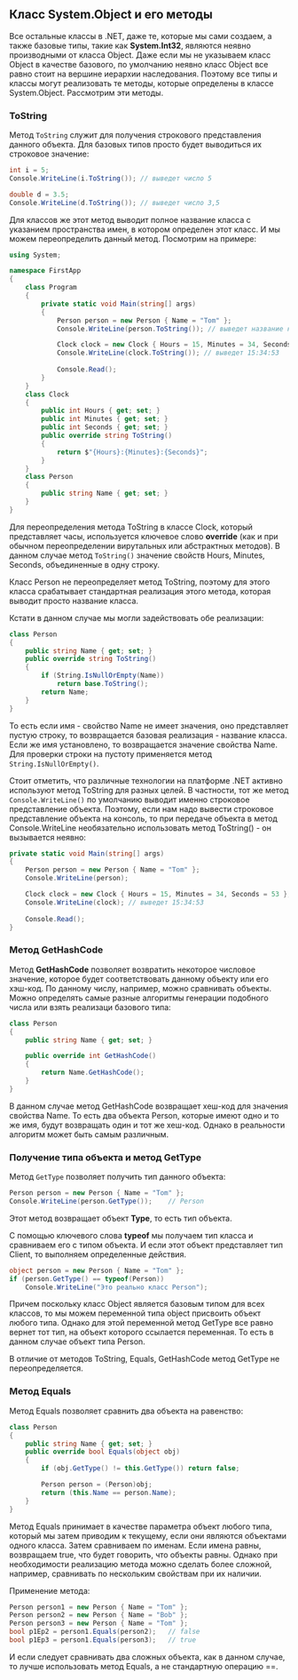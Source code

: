 ## Класс System.Object и его методы

Все остальные классы в .NET, даже те, которые мы сами создаем, а также базовые типы, такие как 
**System.Int32**, являются неявно производными от класса Object. Даже если мы не указываем класс Object в качестве базового, 
по умолчанию неявно класс Object все равно стоит на вершине иерархии наследования. Поэтому все типы и классы могут реализовать те методы, 
которые определены в классе System.Object. Рассмотрим эти методы.

### ToString

Метод `ToString` служит для получения строкового представления данного объекта. Для базовых типов просто будет выводиться их строковое 
значение:

```cs
int i = 5;
Console.WriteLine(i.ToString()); // выведет число 5

double d = 3.5;
Console.WriteLine(d.ToString()); // выведет число 3,5
```

Для классов же этот метод выводит полное название класса с указанием пространства имен, в котором определен этот класс. И мы можем 
переопределить данный метод. Посмотрим на примере:

```cs
using System;

namespace FirstApp
{
    class Program
    {
        private static void Main(string[] args)
        {
            Person person = new Person { Name = "Tom" };
            Console.WriteLine(person.ToString()); // выведет название класса Person

            Clock clock = new Clock { Hours = 15, Minutes = 34, Seconds = 53 };
            Console.WriteLine(clock.ToString()); // выведет 15:34:53
            
            Console.Read();
        }
    }
    class Clock
    {
        public int Hours { get; set; }
        public int Minutes { get; set; }
        public int Seconds { get; set; }
        public override string ToString()
        {
            return $"{Hours}:{Minutes}:{Seconds}";
        }
    }
    class Person
    {
        public string Name { get; set; }
    }
}
```

Для переопределения метода ToString в классе Clock, который представляет часы, используется ключевое слово 
**override** (как и при обычном переопределении вирутальных или абстрактных методов). В данном случае 
метод `ToString()` значение свойств Hours, Minutes, Seconds, объединенные в одну строку.

Класс Person не переопределяет метод ToString, поэтому для этого класса срабатывает стандартная реализация этого метода, которая выводит 
просто название класса.

Кстати в данном случае мы могли задействовать обе реализации:

```cs
class Person
{
    public string Name { get; set; }
    public override string ToString()
    {
        if (String.IsNullOrEmpty(Name))
            return base.ToString();
        return Name;
    }
}
```

То есть если имя - свойство Name не имеет значения, оно представляет пустую строку, то возвращается базовая реализация - название класса. Если же имя установлено, 
то возвращается значение свойства Name. Для проверки строки на пустоту применяется метод `String.IsNullOrEmpty()`.

Стоит отметить, что различные технологии на платформе .NET активно используют метод ToString для разных целей. В частности, тот же метод 
`Console.WriteLine()` по умолчанию выводит именно строковое представление объекта. Поэтому, если нам надо вывести строковое представление объекта на консоль, то при передаче 
объекта в метод Console.WriteLine необязательно использовать метод ToString() - он вызывается неявно:

```cs
private static void Main(string[] args)
{
    Person person = new Person { Name = "Tom" };
    Console.WriteLine(person);

    Clock clock = new Clock { Hours = 15, Minutes = 34, Seconds = 53 };
    Console.WriteLine(clock); // выведет 15:34:53
            
    Console.Read();
}
```

### Метод GetHashCode

Метод **GetHashCode** позволяет возвратить некоторое числовое значение, которое будет соответствовать данному объекту или его хэш-код. 
По данному числу, например, можно сравнивать объекты. Можно определять самые разные алгоритмы генерации подобного числа или взять реализаци базового типа:

```cs
class Person
{
    public string Name { get; set; }

    public override int GetHashCode()
    {
        return Name.GetHashCode();
    }
}
```

В данном случае метод GetHashCode возвращает хеш-код для значения свойства Name. То есть два объекта Person, которые имеют одно и то же имя, будут возвращать один и тот 
же хеш-код. Однако в реальности алгоритм может быть самым различным.

### Получение типа объекта и метод GetType

Метод `GetType` позволяет получить тип данного объекта:

```cs
Person person = new Person { Name = "Tom" };
Console.WriteLine(person.GetType());    // Person
```

Этот метод возвращает объект **Type**, то есть тип объекта.

С помощью ключевого слова **typeof** мы получаем тип класса и сравниваем его с типом объекта. И если этот объект представляет тип Client, 
то выполняем определенные действия.

```cs
object person = new Person { Name = "Tom" };
if (person.GetType() == typeof(Person))
    Console.WriteLine("Это реально класс Person");
```

Причем поскольку класс Object является базовым типом для всех классов, то мы можем переменной типа object присвоить объект любого типа. Однако для этой переменной 
метод GetType все равно вернет тот тип, на объект которого ссылается переменная. То есть в данном случае объект типа Person.

В отличие от методов ToString, Equals, GetHashCode метод GetType не переопределяется.

### Метод Equals

Метод Equals позволяет сравнить два объекта на равенство:

```cs
class Person
{
    public string Name { get; set; }
    public override bool Equals(object obj)
    {
        if (obj.GetType() != this.GetType()) return false;

        Person person = (Person)obj;
        return (this.Name == person.Name);
    }
}
```

Метод Equals принимает в качестве параметра объект любого типа, который мы затем приводим к текущему, если они являются объектами 
одного класса. Затем сравниваем по именам. Если имена равны, возвращаем true, что будет говорить, что объекты равны. Однако при необходимости 
реализацию метода можно сделать более сложной, например, сравнивать по нескольким свойствам при их наличии.

Применение метода:

```cs
Person person1 = new Person { Name = "Tom" };
Person person2 = new Person { Name = "Bob" };
Person person3 = new Person { Name = "Tom" };
bool p1Ep2 = person1.Equals(person2);   // false
bool p1Ep3 = person1.Equals(person3);   // true
```

И если следует сравнивать два сложных объекта, как в данном случае, то лучше использовать метод Equals, а не стандартную операцию ==.

